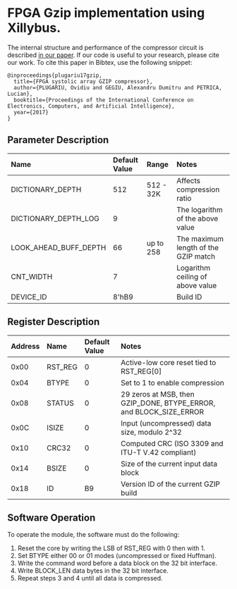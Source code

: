 # FPGA Gzip implementation using Xillybus.

The internal structure and performance of the compressor circuit is described [in our paper](http://ecai.ro/VOLUME%202017/ECAI-2016%20VOLUMES/YOUNG/ECAI-2017_paper_80.pdf). 
If our code is useful to your research, please cite our work. To cite this paper in Bibtex, use the following snippet:

```
@inproceedings{plugariu17gzip,
  title={FPGA systolic array GZIP compressor},
  author={PLUGARIU, Ovidiu and GEGIU, Alexandru Dumitru and PETRICA, Lucian},
  booktitle={Proceedings of the International Conference on Electronics, Computers, and Artificial Intelligence},
  year={2017}
}
```

## Parameter Description

| Name                  | Default Value | Range     | Notes                                |
|:----------------------|:--------------|:----------|:-------------------------------------|
| DICTIONARY_DEPTH      | 512           | 512 - 32K | Affects compression ratio            |
| DICTIONARY_DEPTH_LOG  | 9             |           | The logarithm of the above value     |
| LOOK_AHEAD_BUFF_DEPTH | 66            | up to 258 | The maximum length of the GZIP match |
| CNT_WIDTH             | 7             |           | Logarithm ceiling of above value     |
| DEVICE_ID             | 8'hB9         |           | Build ID                             |

## Register Description

| Address | Name    | Default Value | Notes                                                                 |
|:--------|:--------|:--------------|:----------------------------------------------------------------------|
| 0x00       | RST_REG | 0             | Active-low core reset tied to RST_REG[0]                           |
| 0x04       | BTYPE   | 0             | Set to 1 to enable compression                                     |
| 0x08       | STATUS  | 0             | 29 zeros at MSB, then GZIP_DONE, BTYPE_ERROR, and BLOCK_SIZE_ERROR |
| 0x0C       | ISIZE   | 0             | Input (uncompressed) data size, modulo 2^32                        |
| 0x10       | CRC32   | 0             | Computed CRC (ISO 3309 and ITU-T V.42 compliant)                   |
| 0x14       | BSIZE   | 0             | Size of the current input data block                               |
| 0x18       | ID      | B9            | Version ID of the current GZIP build                               |

## Software Operation

To operate the module, the software must do the following:
1. Reset the core by writing the LSB of RST_REG with 0 then with 1.
2. Set BTYPE either 00 or 01 modes (uncompressed or fixed Huffman).
3. Write the command word before a data block on the 32 bit interface.
4. Write BLOCK_LEN data bytes in the 32 bit interface.
5. Repeat steps 3 and 4 until all data is compressed.

